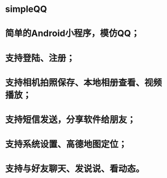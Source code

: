 # simpleQQ
#
# 简单的Android小程序，模仿QQ；
# 支持登陆、注册；
# 支持相机拍照保存、本地相册查看、视频播放；
# 支持短信发送，分享软件给朋友；
# 支持系统设置、高德地图定位；
# 支持与好友聊天、发说说、看动态。
